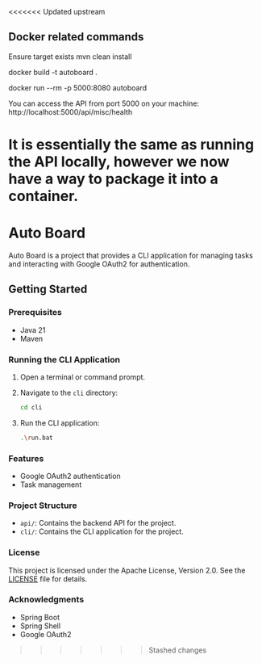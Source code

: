 <<<<<<< Updated upstream
## Docker related commands

Ensure target exists
mvn clean install

docker build -t autoboard .

docker run --rm -p 5000:8080 autoboard

You can access the API from port 5000 on your machine:
http://localhost:5000/api/misc/health

It is essentially the same as running the API locally, however we now have a way to package it into a container.
=======
# Auto Board

Auto Board is a project that provides a CLI application for managing tasks and interacting with Google OAuth2 for authentication.

## Getting Started

### Prerequisites

- Java 21
- Maven

### Running the CLI Application

1. Open a terminal or command prompt.
2. Navigate to the `cli` directory:

    ```sh
    cd cli
    ```

3. Run the CLI application:

    ```sh
    .\run.bat
    ```

### Features

- Google OAuth2 authentication
- Task management

### Project Structure

- `api/`: Contains the backend API for the project.
- `cli/`: Contains the CLI application for the project.

### License

This project is licensed under the Apache License, Version 2.0. See the [LICENSE](LICENSE) file for details.

### Acknowledgments

- Spring Boot
- Spring Shell
- Google OAuth2
>>>>>>> Stashed changes
